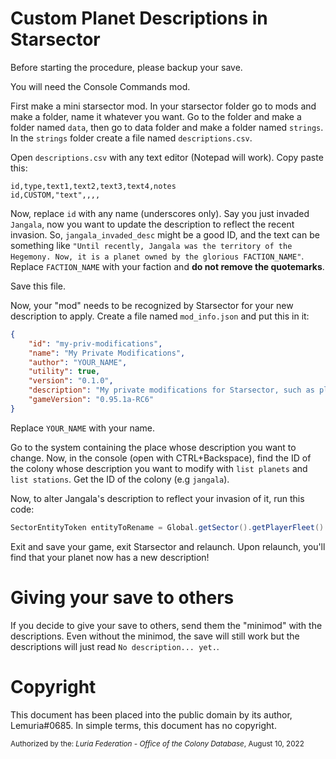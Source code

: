 # Custom Planet Descriptions in Starsector

Before starting the procedure, please backup your save.

You will need the Console Commands mod.

First make a mini starsector mod. In your starsector folder go to mods and make a folder, name it whatever you want. Go to the folder and make a folder named `data`, then go to data folder and make a folder named `strings`. In the `strings` folder create a file named `descriptions.csv`.

Open `descriptions.csv` with any text editor (Notepad will work). Copy paste this:
```csv
id,type,text1,text2,text3,text4,notes
id,CUSTOM,"text",,,,
```

Now, replace `id` with any name (underscores only). Say you just invaded `Jangala`, now you want to update the description to reflect the recent invasion. So, `jangala_invaded_desc` might be a good ID, and the text can be something like `"Until recently, Jangala was the territory of the Hegemony. Now, it is a planet owned by the glorious FACTION_NAME"`. Replace `FACTION_NAME` with your faction and **do not remove the quotemarks**.

Save this file.

Now, your "mod" needs to be recognized by Starsector for your new description to apply. Create a file named `mod_info.json` and put this in it:
```json
{
    "id": "my-priv-modifications",
    "name": "My Private Modifications",
    "author": "YOUR_NAME",
    "utility": true,
    "version": "0.1.0",
    "description": "My private modifications for Starsector, such as planet descriptions my colonies",
    "gameVersion": "0.95.1a-RC6"
}
```

Replace `YOUR_NAME` with your name.


Go to the system containing the place whose description you want to change. 
Now, in the console (open with CTRL+Backspace), find the ID of the colony whose description you want to modify with `list planets` and `list stations`. Get the ID of the colony (e.g `jangala`).

Now, to alter Jangala's description to reflect your invasion of it, run this code:
```java
SectorEntityToken entityToRename = Global.getSector().getPlayerFleet().getContainingLocation().getEntityById("jangala"); entityToRename.setCustomDescriptionId("jangala_invaded_desc");
```

Exit and save your game, exit Starsector and relaunch. Upon relaunch, you'll find that your planet now has a new description!

# Giving your save to others
If you decide to give your save to others, send them the "minimod" with the descriptions. Even without the minimod, the save will still work but the descriptions will just read `No description... yet.`.

# Copyright
This document has been placed into the public domain by its author, Lemuria#0685. In simple terms, this document has no copyright.

<sup>Authorized by the: *Luria Federation - Office of the Colony Database*, August 10, 2022</sup>

